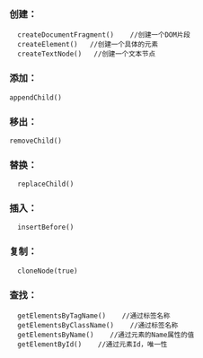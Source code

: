 ### 创建：
      createDocumentFragment()    //创建一个DOM片段
      createElement()   //创建一个具体的元素
      createTextNode()   //创建一个文本节点
### 添加：
    appendChild()
### 移出：
    removeChild()
### 替换：
      replaceChild()
### 插入：
      insertBefore()
### 复制：
      cloneNode(true)
### 查找：
      getElementsByTagName()    //通过标签名称
      getElementsByClassName()    //通过标签名称
      getElementsByName()    //通过元素的Name属性的值
      getElementById()    //通过元素Id，唯一性